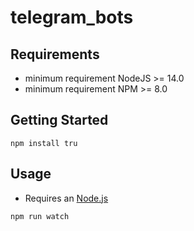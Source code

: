 # telegram_bots

## Requirements

- minimum requirement NodeJS >= 14.0
- minimum requirement NPM >= 8.0

## Getting Started

```shell
npm install tru
```

## Usage

- Requires an [Node.js](https://nodejs.org/)

```shell
npm run watch
```
